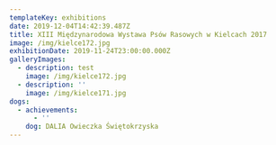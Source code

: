 ```yaml
---
templateKey: exhibitions
date: 2019-12-04T14:42:39.487Z
title: XIII Międzynarodowa Wystawa Psów Rasowych w Kielcach 2017
image: /img/kielce172.jpg
exhibitionDate: 2019-11-24T23:00:00.000Z
galleryImages:
  - description: test
    image: /img/kielce172.jpg
  - description: ''
    image: /img/kielce171.jpg
dogs:
  - achievements:
      - ''
    dog: DALIA Owieczka Świętokrzyska
---
```



